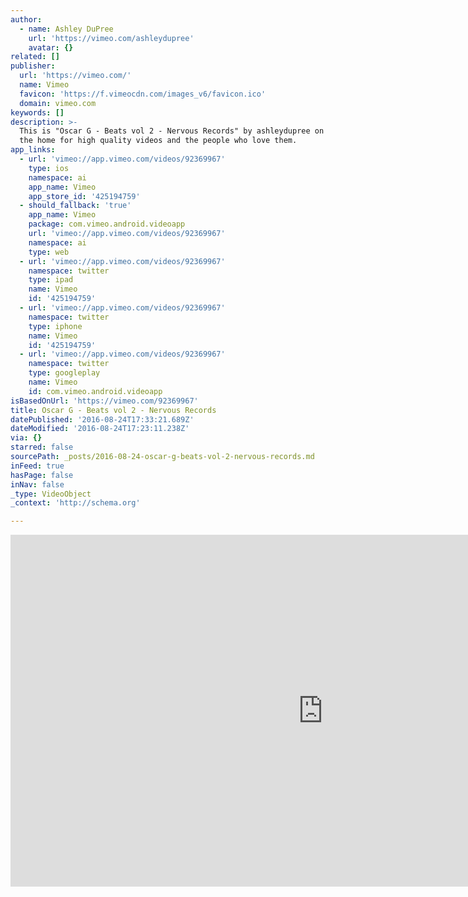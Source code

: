 ```yaml
---
author:
  - name: Ashley DuPree
    url: 'https://vimeo.com/ashleydupree'
    avatar: {}
related: []
publisher:
  url: 'https://vimeo.com/'
  name: Vimeo
  favicon: 'https://f.vimeocdn.com/images_v6/favicon.ico'
  domain: vimeo.com
keywords: []
description: >-
  This is "Oscar G - Beats vol 2 - Nervous Records" by ashleydupree on Vimeo,
  the home for high quality videos and the people who love them.
app_links:
  - url: 'vimeo://app.vimeo.com/videos/92369967'
    type: ios
    namespace: ai
    app_name: Vimeo
    app_store_id: '425194759'
  - should_fallback: 'true'
    app_name: Vimeo
    package: com.vimeo.android.videoapp
    url: 'vimeo://app.vimeo.com/videos/92369967'
    namespace: ai
    type: web
  - url: 'vimeo://app.vimeo.com/videos/92369967'
    namespace: twitter
    type: ipad
    name: Vimeo
    id: '425194759'
  - url: 'vimeo://app.vimeo.com/videos/92369967'
    namespace: twitter
    type: iphone
    name: Vimeo
    id: '425194759'
  - url: 'vimeo://app.vimeo.com/videos/92369967'
    namespace: twitter
    type: googleplay
    name: Vimeo
    id: com.vimeo.android.videoapp
isBasedOnUrl: 'https://vimeo.com/92369967'
title: Oscar G - Beats vol 2 - Nervous Records
datePublished: '2016-08-24T17:33:21.689Z'
dateModified: '2016-08-24T17:23:11.238Z'
via: {}
starred: false
sourcePath: _posts/2016-08-24-oscar-g-beats-vol-2-nervous-records.md
inFeed: true
hasPage: false
inNav: false
_type: VideoObject
_context: 'http://schema.org'

---
```

<iframe src="https://cdn.embedly.com/widgets/media.html?src=https%3A%2F%2Fplayer.vimeo.com%2Fvideo%2F92369967&amp;url=https%3A%2F%2Fvimeo.com%2F92369967&amp;image=https%3A%2F%2Fi.vimeocdn.com%2Fvideo%2F472084402_1280.jpg&amp;key=b7d04c9b404c499eba89ee7072e1c4f7&amp;type=text%2Fhtml&amp;schema=vimeo" width="1000" height="563" scrolling="no" frameborder="0" allowfullscreen="" style=""></iframe>